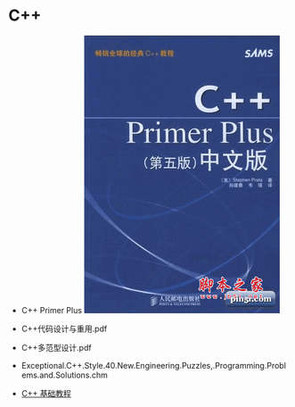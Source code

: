 # C++

- C++ Primer Plus
![C++ Primer Plus](20095119211.gif)

- C++代码设计与重用.pdf

- C++多范型设计.pdf

- Exceptional.C++.Style.40.New.Engineering.Puzzles,.Programming.Problems.and.Solutions.chm

- [C++ 基础教程](http://www.prglab.com/cms/)
